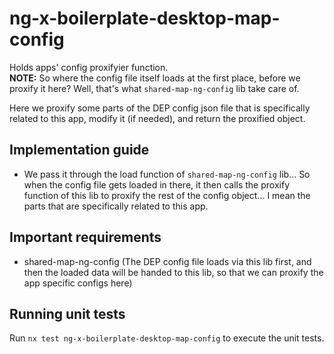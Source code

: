 # ng-x-boilerplate-desktop-map-config

Holds apps' config proxifyier function.  
**NOTE:** So where the config file itself loads at the first place, before we proxify it here? Well, that's what `shared-map-ng-config` lib take care of.

Here we proxify some parts of the DEP config json file that is specifically related to this app, modify it (if needed), and return the proxified object.

## Implementation guide

- We pass it through the load function of `shared-map-ng-config` lib... So when the config file gets loaded in there, it then calls the proxify function of this lib to proxify the rest of the config object... I mean the parts that are specifically related to this app.

## Important requirements

- shared-map-ng-config (The DEP config file loads via this lib first, and then the loaded data will be handed to this lib, so that we can proxify the app specific configs here)

## Running unit tests

Run `nx test ng-x-boilerplate-desktop-map-config` to execute the unit tests.
